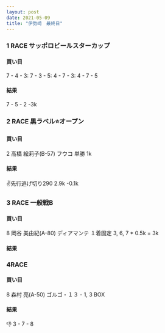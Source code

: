 ```yaml
---
layout: post
date: 2021-05-09
title: "伊勢崎　最終日"
---
```


### 1 RACE サッポロビールスターカップ

#### 買い目

7 - 4 - 3: 7 - 3 - 5: 4 - 7 - 3: 4 - 7 - 5

#### 結果

7 - 5 - 2  -3k

### 2 RACE 黒ラベル⭐️オープン

#### 買い目

2 高橋 絵莉子(B-57) フウコ 単勝 1k

#### 結果

✌️先行逃げ切り290 2.9k -0.1k

### 3 RACE 一般戦B

#### 買い目

8 岡谷 美由紀(A-80) ディアマンテ １着固定 3, 6, 7 * 0.5k = 3k

#### 結果

### 4RACE

#### 買い目

8 森村 亮(A-50) ゴルゴ・１３ - 1, 3 BOX

#### 結果

👎 3 - 7 - 8

 